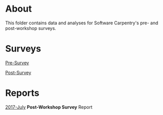 # About 
This folder contains data and analyses for Software Carpentry's pre- and post-workshop surveys. 

# Surveys
[Pre-Survey](https://github.com/carpentries/assessment/blob/master/learner-assessment/software-carpentry/surveys/presurvey.pdf)

[Post-Survey](https://github.com/carpentries/assessment/blob/master/learner-assessment/software-carpentry/surveys/postsurvey.pdf)

# Reports
[2017-July](https://carpentries.github.io/assessment/learner-assessment/software-carpentry/postworkshop/2017-July/swc_postworkshop_report_July2017.html) __Post-Workshop Survey__ Report

